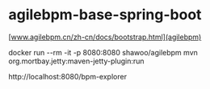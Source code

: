 # agilebpm-base-spring-boot

[www.agilebpm.cn/zh-cn/docs/bootstrap.html](agilebpm)

docker run --rm  -it -p 8080:8080 shawoo/agilebpm mvn org.mortbay.jetty:maven-jetty-plugin:run

http://localhost:8080/bpm-explorer
